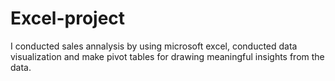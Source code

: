 # Excel-project
I conducted sales annalysis by using microsoft excel, conducted data visualization and make pivot tables for drawing meaningful insights from the data.
